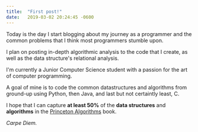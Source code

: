 ```yaml
---
title:  "First post!"
date:   2019-03-02 20:24:45 -0600
---
```

Today is the day I start blogging about my journey as a programmer and the common problems that I think most programmers stumble upon.

I plan on posting in-depth algorithmic analysis to the code that I create, as well as the data structure's relational analysis.

I'm currently a Junior Computer Science student with a passion for the art of computer programming.

A goal of mine is to code the common datastructures and algorithms from ground-up using Python, then Java, and last but not certaintly least, C.

I hope that I can capture **at least 50%** of the **data structures** and **algorithms** in the [Princeton Algorithms][p-alg] book.

*Carpe Diem.*

[p-alg]: https://algs4.cs.princeton.edu/home/